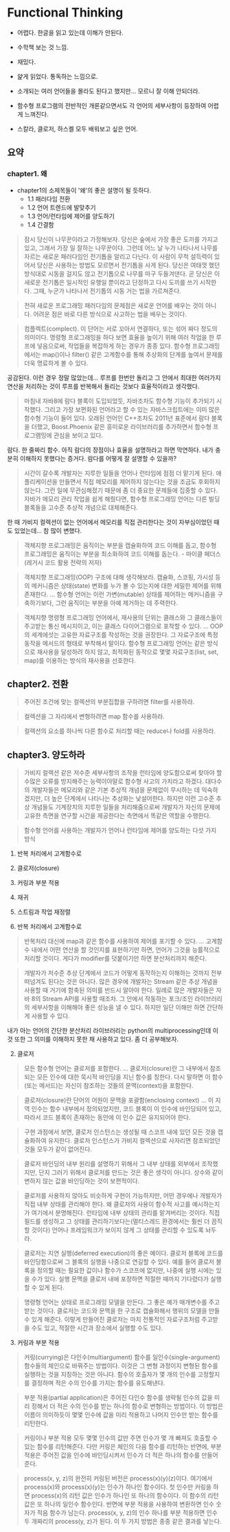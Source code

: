 # Functional Thinking

* 어렵다. 한글을 읽고 있는데 이해가 안된다.

* 수학책 보는 것 느낌.

* 재밌다.

* 얉게 읽었다. 통독하는 느낌으로.

* 소개되는 여러 언어들을 몰라도 된다고 했지만... 모르니 잘 이해 안되더라.

* 함수형 프로그램의 전반적인 개론같으면서도 각 언어의 세부사항이 등장하여 어렵게 느껴진다.

* 스칼라, 클로저, 하스켈 모두 배워보고 싶은 언어.

## 요약

### chapter1. 왜
* chapter1의 소제목들이 '왜'의 좋은 설명이 될 듯하다.
    * 1.1 패러다임 전환
    * 1.2 언어 트렌드에 발맞추기
    * 1.3 언어/런타임에 제어를 양도하기
    * 1.4 간결함

> 잠시 당신이 나무꾼이라고 가정해보자. 당신은 숲에서 가장 좋은 도끼를 가지고 있고, 그래서 가장 일 잘하는 나무꾼이다. 그런데 어느 날 누가 나타나서 나무를 자르는 새로운 패러다임인 전기톱을 알리고 다닌다. 이 사람이 무척 설득력이 있어서 당신은 사용하는 방법도 모르면서 전기톱을 사게 된다. 당신은 여태껏 했던 방식대로 시동을 걸지도 않고 전기톱으로 나무를 마구 두들겨댄다. 곧 당신은 이 새로운 전기톱은 일시적인 유행일 뿐이라고 단정하고 다시 도끼를 쓰기 시작한다. 그때, 누군가 나타나서 전기톱의 시동 거는 법을 가르쳐준다.

> 전혀 새로운 프로그래밍 패러다임의 문제점은 새로운 언어를 배우는 것이 아니다. 어려운 점은 바로 다른 방식으로 사고하는 법을 배우는 것이다.

> 컴플렉트(complect). 이 단어는 서로 꼬아서 연결하다, 또는 섞어 짜다 정도의 의미이다. 명령형 프로그래밍을 하다 보면 효율을 높이기 위해 여러 작업을 한 루프에 넣음으로써, 작업들을 복잡하게 하는 경우가 종종 있다. 함수형 프로그래밍에서는 map()이나 filter() 같은  고계함수를 통해 추상화의 단계를 높여서 문제를 더욱 명료하게 볼 수 있다.

공감된다. 이런 경우 정말 많았는데... 루프를 한번만 돌리고 그 안에서 최대한 여러가지 연산을 처리하는 것이 루프를 반복해서 돌리는 것보다 효율적이라고 생각했다.

> 마침내 자바8에 람다 블록이 도입되었듯, 자바조차도 함수형 기능이 추가되기 시작했다. 그리고 가장 보편화된 언어라고 할 수 있는 자바스크립트에는 이미 많은 함수형 기능이 들어 있다. 오래된 언어인 C++조차도 2011년 표준에서 람다 블록을 더했고, Boost.Phoenix 같은 흥미로운 라이브러리를 추가하면서 함수형 프로그램밍에 관심을 보이고 있다.

람다. 한 줄짜리 함수. 아직 람다의 장점이나 효율을 설명하라고 하면 막연하다. 내가 충분히 이해하지 못했다는 증거다. 람다를 어떻게 잘 설명할 수 있을까?

> 시간이 갈수록 개발자는 지루한 일들을 언어나 런타임에 점점 더 맡기게 된다. 애플리케이션을 만들면서 직접 메모리를 제어하지 않는다는 것을 조금도 후회하지 않는다. 그런 일에 무관심해졌기 때문에 좀 더 중요한 문제들에 집중할 수 있다. 자바가 메모리 관리 작업을 쉽게 해줬다면, 함수형 프로그래밍 언어는 다른 빌딩블록들을 고수준 추상적 개념으로 대체해준다.

한 때 가비지 컬렉션이 없는 언어에서 메모리를 직접 관리한다는 것이 자부심이었던 때도 있었는데... 참 많이 변했다.

> 객체지향 프로그래밍은 움직이는 부분을 캡슐화하여 코드 이해를 돕고, 함수형 프로그래밍은 움직이는 부분을 최소화하여 코드 이해를 돕는다. - 마이클 페더스(레거시 코드 활용 전략의 저자)

> 객체지향 프로그래밍(OOP) 구조에 대해 생각해보라. 캡슐화, 스코핑, 가시성 등의 메커니즘은 상태(state) 변화를 누가 볼 수 있는지에 대한 세밀한 제어를 위해 존재한다. ... 함수형 언어는 이런 가변(mutable) 상태를 제어하는 메커니즘을 구축하기보다, 그런 움직이는 부분을 아예 제거하는 데 주력한다.

> 객체지향 명령형 프로그래밍 언어에서, 재사용의 단위는 클래스와 그 클래스들이 주고받는 통신 메시지이고, 이는 클래스 다이어그램으로 포착할 수 있다. ... OOP의 세계에섯는 고유한 자료구조를 작성하는 것을 권장한다. 그 자료구조에 특정 동작을 메서드의 형태로 부착해서 말이다. 함수형 프로그래밍 언어는 같은 방식으로 재사용을 달성하려 하지 않고, 최적화된 동작으로 몇몇 자료구조(list, set, map)를 이용하는 방식의 재사용을 선호한다.

## chapter2. 전환
> 주어진 조건에 맞는 컬렉션의 부분집합을 구하려면 filter를 사용하라.

> 컬렉션을 그 자리에서 변형하려면 map 함수를 사용하라.

> 컬렉션의 요소를 하나씩 다른 함수로 처리할 때는 reduce나 fold를 사용하라.

## chapter3. 양도하라
> 가비지 컬렉션 같은 저수준 세부사항의 조작을 런타임에 양도함으로써 찾아야 할 수많은 오류를 방지해주는 능력이야말로 함수형 사고의 가치라고 하겠다. 대다수의 개발자들은 메모리와 같은 기본 추상적 개념을 문제없이 무시하는 데 익숙하겠지만, 더 높은 단계에서 나타나는 추상화는 낯설어한다. 하지만 이런 고수준 추상 개념들도 기계장치의 지루한 일들을 처리해줌으로써 개발자가 자신의 문제에 고유한 측면을 연구할 시간을 제공한다는 측면에서 똑같은 역할을 수행한다.

> 함수형 언어를 사용하는 개발자가 언어나 런타임에 제어를 양도하는 다섯 가지 방식
1. 반복 처리에서 고계함수로
2. 클로저(closure)
3. 커링과 부분 적용
4. 재귀
5. 스트림과 작업 재정렬

1. 반복 처리에서 고계함수로
> 반복처리 대신에 map과 같은 함수를 사용하여 제어를 포기할 수 있다. ... 고계함수 내에서 어떤 연산을 할 것인지를 표현하기만 하면, 언어가 그것을 능률적으로 처리할 것이다. 게다가 modifier를 덧붙이기만 하면 분산처리까지 해준다.

> 개발자가 저수준 추상 단계에서 코드가 어떻게 동작하는지 이해하는 것까지 전부 떠넘겨도 된다는 것은 아니다. 많은 경우에 개발자는 Stream 같은 추상 개념을 사용할 때 거기에 함축된 의미를 반드시 알아야 한다. 일례로 많은 개발자들은 자바 8의 Stream API를 사용할 때조차. 그 안에서 작동하는 포크/조인 라이브러리의 세부사항을 이해해야 좋은 성능을 낼 수 있다. 하지만 일단 이해만 하면 간단하게 사용할 수 있다.

내가 아는 언어의 간단한 분산처리 라이브러리는 python의 multiprocessing인데 이것 또한 그 의미를 이해하지 못한 채 사용하고 있다. 좀 더 공부해보자.

2. 클로저
> 모든 함수형 언어는 클로저를 포함한다. ... 클로저(closure)란 그 내부에서 참조되는 모든 인수에 대한 묵시적 바인딩을 지닌 함수를 칭한다. 다시 말하면 이 함수(또는 메서드)는 자신이 참조하는 것들의 문맥(context)을 포함한다.

> 클로저(closure)란 단어의 어원이 문맥을 포괄함(enclosing context) ... 이 지역 인수는 함수 내부에서 정의되었지만, 코드 블록이 이 인수에 바인딩되어 있고, 따라서 코드 블록이 존재하는 동안에 이 인수 값은 유지되어야 한다.

> 구현 과점에서 보면, 클로저 인스턴스는 생성될 때 스코프 내에 있던 모든 것을 캡슐화하여 유지한다. 클로저 인스턴스가 가비지 컬렉션으로 사자리면 참조되었던 것들 모두가 같이 없어진다.

> 클로저 바인딩의 내부 원리를 설명하기 위해서 그 내부 상태를 외부에서 조작했지만, 단지 그러기 위해서 클로저를 만드는 것은 좋은 생각이 아니다. 상수와 같이 변하지 않는 값을 바인딩하는 것이 보편적이다.

> 클로저를 사용하지 않아도 비슷하게 구현이 가능하지만, 어떤 경우에나 개발자가 직접 내부 상태를 관리해야 한다. 왜 클로저의 사용이 함수적 사고를 예시하는지가 여기에서 분명해진다. 런타임에 내부 상태의 관리를 맡겨버리는 것이다. 직접 필드를 생성하고 그 상태를 관리하기보다는(멀티스레드 환경에서는 훨씬 더 끔직할 것이다) 언어나 프레임워크가 보이지 않게 그 상태를 관리할 수 있도록 놔두라.

> 클로저는 지연 실행(deferred execution)의 좋은 예이다. 클로저 블록에 코드를 바인딩함으로써 그 블록의 실행을 나중으로 연길할 수 있다. 예를 들어 클로저 블록을 정의할 때는 필요한 값이나 함수가 스코프에 없지만, 나중에 실행 시에는 있을 수가 있다. 실행 문맥을 클로저 내에 포장하면 적절한 때까지 기다렸다가 실행할 수 있게 된다.

> 명령형 언어는 상태로 프로그래밍 모델을 만든다. 그 좋은 예가 매개변수를 주고받는 것이다. 클로저는 코드와 문맥을 한 구조로 캡슐화해서 행위의 모델을 만들 수 있게 해준다. 이렇게 만들어진 클로저는 마치 전통적인 자료구조처럼 주고받을 수도 있고, 적잘한 시간과 장소에서 실행할 수도 있다.

3. 커링과 부분 적용
> 커링(currying)은 다인수(multiargument) 함수를 일인수(single-argument) 함수들의 체인으로 바꿔주는 방법이다. 이것은 그 변형 과정이지 변형된 함수를 실행하는 것을 지칭하는 것은 아니다. 함수의 호출자가 몇 개의 인수를 고정할지를 결정하며 적은 수의 인수를 가지는 함수를 유도해낸다.

> 부분 적용(partial application)은 주어진 다인수 함수를 생략될 인수의 값을 미리 정해서 더 적은 수의 인수를 받는 하나의 함수로 변형하는 방법이다. 이 방법은 이름이 의미하듯이 몇몇 인수에 값을 미리 적용하고 나머지 인수만 받는 함수를 리턴한다.

> 커링이나 부분 적용 모두 몇몇 인수의 값만 주면 인수가 몇 개 빠져도 호출할 수 있는 함수를 리턴해준다. 다만 커링은 체인의 다음 함수를 리턴하는 반면에, 부분 적용은 주어진 값을 인수에 바인딩시켜서 인수가 더 적은 하나의 함수를 만들어준다.

> process(x, y, z)의 완전히 커링된 버전은 process(x)(y)(z)이다. 여기에서 process(x)와 process(x)(y)는 인수가 하나인 함수이다. 첫 인수만 커링을 하면 process(x)의 리턴 값은 인수가 하나인 또 하나의 함수이다. 이 함수의 리턴 값은 또 하나의 일인수 함수인다. 반면에 부분 적용을 사용하여 변환하면 인수 숫자가 적음 함수가 남는다. process(x, y, z)의 인수 하나를 부분 적용하면 인수 두 개짜리의 process(y, z)가 된다. 이 두 가지 방법은 종종 같은 결과를 낳는다.
